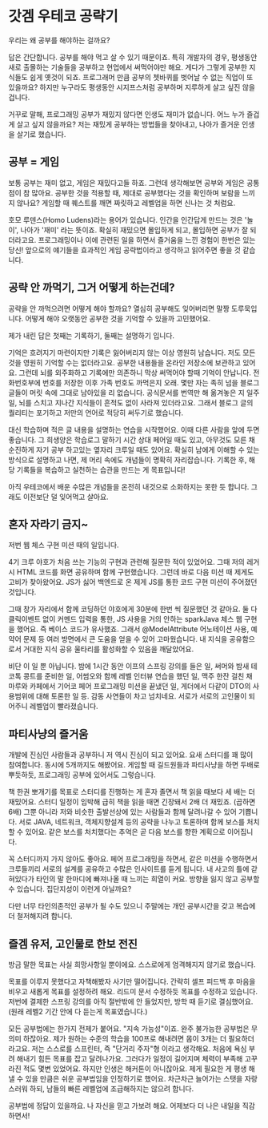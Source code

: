 # 갓겜 우테코 공략기

우리는 왜 공부를 해야하는 걸까요?

답은 간단합니다. 공부를 해야 먹고 살 수 있기 때문이죠. 
특히 개발자의 경우, 평생동안 새로 출몰하는 기술들을 공부하고 현업에서 써먹어야만 해요.
게다가 그렇게 공부한 지식들도 쉽게 옛것이 되죠.
프로그래머 만큼 공부의 쳇바퀴를 벗어날 수 없는 직업이 또 있을까요?
하지만 누구라도 평생동안 시지프스처럼 공부하며 지루하게 살고 싶진 않을 겁니다.

거꾸로 말해, 프로그래밍 공부가 재밌지 않다면 인생도 재미가 없습니다. 어느 누가 즐겁게 살고 싶지 않을까요?
저는 재밌게 공부하는 방법들을 찾아내고, 나아가 즐거운 인생을 살기로 했습니다.

## 공부 = 게임

보통 공부는 재미 없고, 게임은 재밌다고들 하죠.
그런데 생각해보면 공부와 게임은 공통점이 참 많아요.
공부한 것을 적용할 때, 제대로 공부했다는 것을 확인하며 보람을 느끼지 않나요?
게임할 때 퀘스트를 깨면 짜릿하고 레벨업을 하면 신나는 것 처럼요.

호모 루덴스(Homo Ludens)라는 용어가 있습니다.
인간을 인간답게 만드는 것은 '놀이', 나아가 '재미' 라는 뜻이죠.
확실히 재밌으면 몰입하게 되고, 몰입하면 공부가 잘 되더라고요.
프로그래밍이나 이에 관련된 일을 하면서 즐거움을 느낀 경험이 한번은 있는 당신!
앞으로의 얘기들을 효과적인 게임 공략법이라고 생각하고 읽어주면 좋을 것 같습니다.

## 공략 안 까먹기, 그거 어떻게 하는건데?

공략을 안 까먹으려면 어떻게 해야 할까요? 열심히 공부해도 잊어버리면 말짱 도루묵입니다.
어떻게 해야 오랫동안 공부한 것을 기억할 수 있을까 고민했어요. 

제가 내린 답은 첫째는 기록하기, 둘째는 설명하기 입니다.

기억은 흐려지기 마련이지만 기록은 잃어버리지 않는 이상 영원히 남습니다.
저도 모든 것을 영원히 기억할 수는 없더라고요. 공부한 내용들을 온라인 저장소에 보관하고 있어요.
그런데 뇌를 외주화하고 기록에만 의존하니 막상 써먹어야 할때 기억이 안납니다.
전화번호부에 번호를 저장한 이후 가족 번호도 까먹은지 오래. 몇만 자는 족히 넘을 블로그 글들이 머릿 속에 그대로 남아있을 리 없습니다. 
공식문서를 번역만 해 옮겨놓은 지 일주일, 뇌를 스치고 지나간 지식들이 흔적도 없이 사라져 있더라고요.
그래서 블로그 글의 퀄리티는 포기하고 저만의 언어로 적당히 써두기로 했습니다.

대신 학습하며 적은 글 내용을 설명하는 연습을 시작했어요. 이때 다른 사람을 앞에 두면 좋습니다.
그 희생양은 학습로그 말하기 시간 상대 페어일 때도 있고, 아무것도 모른 채 순진하게 자기 공부 하고있는 옆자리 크루일 때도 있어요.
확실히 남에게 이해할 수 있는 방식으로 설명하고 나면, 제 머리 속에도 개념들이 명확히 자리잡습니다.
기록한 후, 해당 기록들을 복습하고 실천하는 습관을 만드는 게 목표입니다!

아직 우테코에서 배운 수많은 개념들을 온전히 내것으로 소화하지는 못한 듯 합니다. 그래도 이전보단 덜 잊어먹고 살아요.

## 혼자 자라기 금지~

저번 웹 체스 구현 미션 때의 일입니다. 

4기 크루 야호가 처음 쓰는 기능의 구현과 관련해 질문한 적이 있었어요. 
그때 저의 레거시 HTML 코드를 화면 공유하며 함께 구현했습니다.
그런데 바로 다음 미션 때 제게도 고비가 찾아왔어요. 
JS가 싫어 백엔드로 온 제게 JS를 통한 코드 구현 미션이 주어졌던 것입니다. 

그때 창가 자리에서 함께 코딩하던 야호에게 30분에 한번 씩 질문했던 것 같아요.
둘 다 클릭이벤트 없이 커멘드 입력을 통한, JS 사용을 거의 안하는 sparkJava 체스 웹 구현을 했어요. 
즉 베이스 코드가 유사했죠.
그래서 @ModelAttribute 어노테이션 사용, 예약어 문제 등 여러 방면에서 큰 도움을 얻을 수 있어 고마웠습니다.
내 지식을 공유함으로서 거대한 지식 공유 울타리를 활성화할 수 있음을 깨달았어요.

비단 이 일 뿐 아닙니다. 밤에 1시간 동안 이프의 스프링 강의를 들은 일,
써머와 밤새 테코톡 콩트를 준비한 일,
어썸오와 함께 레벨 인터뷰 연습을 했던 일,
맥주 한잔 걸친 채 마루와 카페에서 기어코 페어 프로그래밍 미션을 끝냈던 일, 
게더에서 다같이 DTO의 사용범위에 대해 토론한 일 등.
감동 사연들이 차고 넘치네요. 서로가 서로의 고인물이 되어주니 레벨업이 빨라졌습니다.

## 파티사냥의 즐거움

개발에 진심인 사람들과 공부하니 저 역시 진심이 되고 있어요.
요새 스터디를 꽤 많이 참여합니다. 동시에 5개까지도 해봤어요.
게임할 때 길드원들과 파티사냥을 하면 두배로 뿌듯하듯, 프로그래밍 공부에 있어서도 그렇습니다.

책 한권 뽀개기를 목표로 스터디를 진행하는 게 혼자 졸면서 책 읽을 때보다 세 배는 더 재밌어요.
스터디 일정이 임박해 급히 책을 읽을 때면 긴장돼서 2배 더 재밌죠. (곱하면 6배)
그뿐 아니라 저와 비슷한 출발선상에 있는 사람들과 함께 달려나갈 수 있어 기쁩니다. 
서로 JAVA, 네트워크, 객체지향설계 등의 공략을 나누고 토론하며 함께 보스를 처치할 수 있어요.
같은 보스를 처치했다는 추억은 곧 다음 보스를 향한 계획으로 이어집니다.

꼭 스터디까지 가지 않아도 좋아요. 
페어 프로그래밍을 하면서, 같은 미션을 수행하면서 크루들끼리 서로의 설계를 공유하고 수많은 인사이트를 듣게 됩니다.
내 사고의 틀에 갇혀있다가 타인의 말 한마디에 빠져나올 때 느끼는 희열이 커요. 방향을 잃지 않고 공부할 수 있습니다. 
집단지성이 이런게 아닐까요? 

다만 너무 타인의존적인 공부가 될 수도 있으니 주말에는 개인 공부시간을 갖고 복습에 더 철저해지려 합니다.

## 즐겜 유저, 고인물로 한보 전진

방금 말한 목표는 사실 희망사항일 뿐이에요. 스스로에게 엄격해지지 않기로 했습니다.

목표를 이루지 못했다고 자책해봤자 사기만 떨어집니다. 
간략히 셀프 피드백 후 마음을 비우고 새롭게 목표를 설정하려 해요. 리드미 문서 수정하듯 목표를 수정하고 있습니다. 
저번에 결제한 스프링 강의를 아직 절반밖에 안 들었지만, 방학 때 듣기로 결심했어요. (원래 레벨2 기간 안에 다 듣는게 목표였습니다.)

모든 공부법에는 한가지 전제가 붙어요. "지속 가능성"이죠. 완주 불가능한 공부법은 무의미 하잖아요.
제가 원하는 수준의 학습을 100프로 해내려면 몸이 3개는 더 필요하더라고요.
저는 스스로를 스프린터, 즉 "단거리 주자"형 이라고 생각해요.
처음에 욕심 부려 해내기 힘든 목표를 잡고 달려나가요. 그러다가 일정이 길어지며 체력이 부족해 고꾸라진 적도 몇변 있었어요. 
하지만 인생은 해커톤이 아니잖아요. 제게 필요한 게 평생 해낼 수 있을 만큼은 쉬운 공부법임을 인정하기로 했어요.
차근차근 늘어가는 스탯을 자랑스러워 하되, 남들의 빠른 레벨업에 조급해하지는 않으려 합니다.

공부법에 정답이 있을까요. 나 자신을 믿고 가보려 해요. 어제보다 더 나은 내일을 직감하면서!
